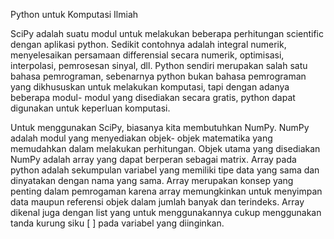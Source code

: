 Python untuk Komputasi Ilmiah

SciPy adalah suatu modul untuk melakukan beberapa perhitungan scientific dengan aplikasi python. Sedikit contohnya adalah integral numerik, menyelesaikan persamaan differensial secara numerik, optimisasi, interpolasi, pemrosesan sinyal, dll. Python sendiri merupakan salah satu bahasa pemrograman, sebenarnya python bukan bahasa pemrograman yang dikhususkan untuk melakukan komputasi, tapi dengan adanya beberapa modul- modul yang disediakan secara gratis, python dapat digunakan untuk keperluan komputasi. 

Untuk menggunakan SciPy, biasanya kita membutuhkan NumPy. NumPy adalah modul yang menyediakan objek- objek matematika yang memudahkan dalam melakukan perhitungan. Objek utama yang disediakan NumPy adalah array yang dapat berperan sebagai matrix. Array pada python adalah sekumpulan variabel yang memiliki tipe data yang sama dan dinyatakan dengan nama yang sama. Array merupakan konsep yang penting dalam pemrogaman karena array memungkinkan untuk menyimpan data maupun referensi objek dalam jumlah banyak dan terindeks. Array dikenal juga dengan list yang untuk menggunakannya cukup menggunakan tanda kurung siku [ ] pada variabel yang diinginkan.